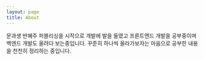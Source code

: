 ```yaml
---
layout: page
title: About
---
```


<p class="message">
	문과생 반혜주
	퍼블리싱을 시작으로 개발에 발을 들였고 프론트엔드 개발을 공부중이며 백엔드 개발도 올려다 보는중입니다.
	꾸준히 하나씩 올라가보자는 마음으로 공부한 내용을 천천히 정리하는 중입니다.<br><br>
</p>
